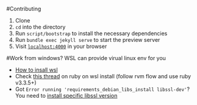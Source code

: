 #Contributing
1. Clone
1. `cd` into the directory
1. Run `script/bootstrap` to install the necessary dependencies
1. Run `bundle exec jekyll serve` to start the preview server
1. Visit [`localhost:4000`](http://localhost:4000) in your browser

#Work from windows?
WSL can provide virual linux env for you
- [How to insall wsl](https://learn.microsoft.com/en-us/windows/wsl/install#prerequisites)
- Check [this thread](https://stackoverflow.com/questions/37405528/installing-ruby-2-3-on-wsl-windows-subsystem-for-linux) on ruby on wsl install (follow rvm flow and use ruby v3.3.5+)
- Got `Error running 'requirements_debian_libs_install libssl-dev'`? You need to [install specific libssl version](https://stackoverflow.com/questions/57946621/error-running-requirements-debian-libs-install-libssl-dev)
